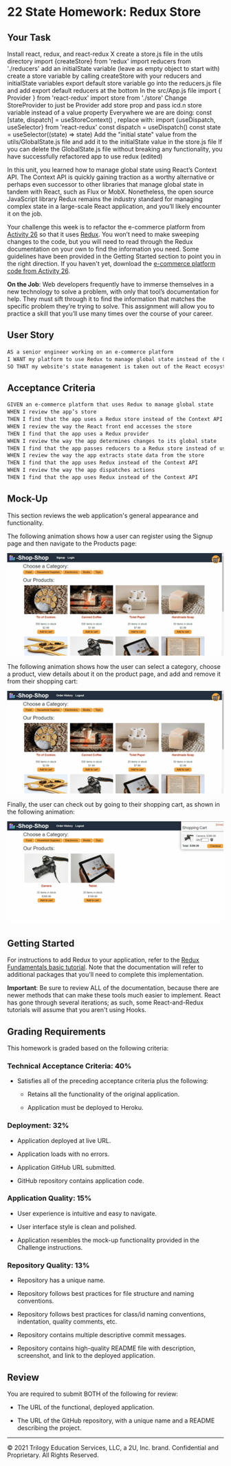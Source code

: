 # 22 State Homework: Redux Store

## Your Task

Install react, redux, and react-redux
X create a store.js file in the utils directory
import {createStore} from 'redux'
import reducers from './reducers'
add an initialState variable (leave as empty object to start with)
create a store variable by calling createStore with your reducers and initialState variables
export default store variable
go into the reducers.js file and add export default reducers at the bottom
In the src/App.js file
import { Provider } from 'react-redux'
import store from './store'
Change StoreProvider to just be Provider
add store prop and pass icd.n store variable instead of a value property
Everywhere we are are doing: const [state, dispatch] = useStoreContext() , replace with:
import {useDispatch, useSelector} from 'react-redux'
const dispatch = useDispatch()
const state = useSelector((state) => state)
Add the "initial state" value from the utils/GlobalState.js file and add it to the initialState value in the store.js file
If you can delete the GlobalState.js file without breaking any functionality, you have successfully refactored app to use redux
(edited)


In this unit, you learned how to manage global state using React’s Context API. The Context API is quickly gaining traction as a worthy alternative or perhaps even successor to other libraries that manage global state in tandem with React, such as Flux or MobX. Nonetheless, the open source JavaScript library Redux remains the industry standard for managing complex state in a large-scale React application, and you’ll likely encounter it on the job.

Your challenge this week is to refactor the e-commerce platform from [Activity 26](../01-Activities/26-Stu_Actions-Reducers/Unsolved) so that it uses [Redux](https://redux.js.org/). You won’t need to make sweeping changes to the code, but you will need to read through the Redux documentation on your own to find the information you need. Some guidelines have been provided in the Getting Started section to point you in the right direction. If you haven't yet, download the [e-commerce platform code from Activity 26](http://static.fullstack-bootcamp.com/fullstack-ground/unit-22/26-Stu_Actions-Reducers.zip).

**On the Job**: Web developers frequently have to immerse themselves in a new technology to solve a problem, with only that tool’s documentation for help. They must sift through it to find the information that matches the specific problem they’re trying to solve. This assignment will allow you to practice a skill that you’ll use many times over the course of your career.


## User Story

```md
AS a senior engineer working on an e-commerce platform
I WANT my platform to use Redux to manage global state instead of the Context API
SO THAT my website's state management is taken out of the React ecosystem
```

## Acceptance Criteria

```md
GIVEN an e-commerce platform that uses Redux to manage global state
WHEN I review the app’s store
THEN I find that the app uses a Redux store instead of the Context API
WHEN I review the way the React front end accesses the store
THEN I find that the app uses a Redux provider
WHEN I review the way the app determines changes to its global state
THEN I find that the app passes reducers to a Redux store instead of using the Context API
WHEN I review the way the app extracts state data from the store
THEN I find that the app uses Redux instead of the Context API
WHEN I review the way the app dispatches actions
THEN I find that the app uses Redux instead of the Context API
```

## Mock-Up

This section reviews the web application's general appearance and functionality.

The following animation shows how a user can register using the Signup page and then navigate to the Products page:

![A user registers on the Signup page and then navigates to the Products page, which displays images and descriptions of products.](./Assets/22-state-homework-demo-01.gif) 

The following animation shows how the user can select a category, choose a product, view details about it on the product page, and add and remove it from their shopping cart:

![The user selects a category, chooses a product, views details about it on the product page, and adds it to and removes it from their shopping cart.](./Assets/22-state-homework-demo-02.gif)

Finally, the user can check out by going to their shopping cart, as shown in the following animation:

![The user checks out by going to their shopping cart.](./Assets/22-state-homework-demo-03.gif)

## Getting Started

For instructions to add Redux to your application, refer to the [Redux Fundamentals basic tutorial](https://redux.js.org/basics/basic-tutorial). Note that the documentation will refer to additional packages that you'll need to complete this implementation.

**Important**: Be sure to review ALL of the documentation, because there are newer methods that can make these tools much easier to implement. React has gone through several iterations; as such, some React-and-Redux tutorials will assume that you aren't using Hooks.

## Grading Requirements

This homework is graded based on the following criteria:

### Technical Acceptance Criteria: 40%

* Satisfies all of the preceding acceptance criteria plus the following:

    * Retains all the functionality of the original application.

    * Application must be deployed to Heroku.

### Deployment: 32%

* Application deployed at live URL.

* Application loads with no errors.

* Application GitHub URL submitted.

* GitHub repository contains application code.

### Application Quality: 15%

* User experience is intuitive and easy to navigate.

* User interface style is clean and polished.

* Application resembles the mock-up functionality provided in the Challenge instructions.

### Repository Quality: 13%

* Repository has a unique name.

* Repository follows best practices for file structure and naming conventions.

* Repository follows best practices for class/id naming conventions, indentation, quality comments, etc.

* Repository contains multiple descriptive commit messages.

* Repository contains high-quality README file with description, screenshot, and link to the deployed application.

## Review

You are required to submit BOTH of the following for review:

* The URL of the functional, deployed application.

* The URL of the GitHub repository, with a unique name and a README describing the project.

- - -
© 2021 Trilogy Education Services, LLC, a 2U, Inc. brand. Confidential and Proprietary. All Rights Reserved.

